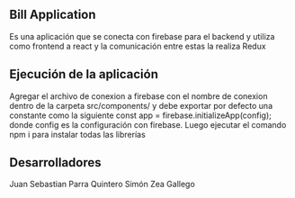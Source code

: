 ## Bill Application

Es una aplicación que se conecta con firebase para el backend y utiliza como frontend a react y la comunicación entre estas la realiza Redux

## Ejecución de la aplicación

Agregar el archivo de conexion a firebase con el nombre de conexion dentro de la carpeta src/components/ y debe exportar por defecto una constante como la siguiente const app = firebase.initializeApp(config); donde config es la configuración con firebase. Luego ejecutar el comando npm i para instalar todas las librerías 

## Desarrolladores

Juan Sebastian Parra Quintero
Simón Zea Gallego

